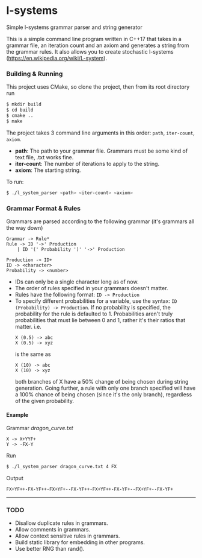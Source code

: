 # l-systems
Simple l-systems grammar parser and string generator

This is a simple command line program written in C++17 that takes in a grammar file, an iteration count and an axiom and generates a string from the grammar rules. It also allows you to create stochastic l-systems (https://en.wikipedia.org/wiki/L-system).

### Building & Running
This project uses CMake, so clone the project, then from its root directory run
``` Bash
$ mkdir build
$ cd build
$ cmake ..
$ make
```

The project takes 3 command line arguments in this order: `path`, `iter-count`, `axiom`.

- **path**: The path to your grammar file. Grammars must be some kind of text file, .txt works fine.
- **iter-count**: The number of iterations to apply to the string.
- **axiom**: The starting string.

To run:
``` Bash
$ ./l_system_parser <path> <iter-count> <axiom>
```

### Grammar Format & Rules

Grammars are parsed according to the following grammar (it's grammars all the way down)
```
Grammar -> Rule*
Rule -> ID '->' Production
	| ID '(' Probability ')' '->' Production

Production -> ID+
ID -> <character>
Probability -> <number>
``` 
- IDs can only be a single character long as of now.
- The order of rules specified in your grammars doesn't matter.
- Rules have the following format: `ID -> Production`
- To specify different probabilities for a variable, use the syntax: `ID (Probability) -> Production`. If no probability is specified, the probability for the rule is defaulted to 1. Probabilities aren't truly probabilities that must lie between 0 and 1, rather it's their ratios that matter. i.e. 
  ```
  X (0.5) -> abc
  X (0.5) -> xyz
  ```
  is the same as
  ```
  X (10) -> abc
  X (10) -> xyz
  ```
  both branches of X have a 50% change of being chosen during string generation. Going further, a rule with only one branch specified will have a 100% chance of being chosen (since it's the only branch), regardless of the given probability.

#### Example
Grammar *dragon_curve.txt*
```
X -> X+YYF+
Y -> -FX-Y
```
Run
``` Bash
$ ./l_system_parser dragon_curve.txt 4 FX
```
Output

```
FX+YF++-FX-YF++-FX+YF+--FX-YF++-FX+YF++-FX-YF+--FX+YF+--FX-YF+
```

---
### TODO
- Disallow duplicate rules in grammars.
- Allow comments in grammars.
- Allow context sensitive rules in grammars.
- Build static library for embedding in other programs.
- Use better RNG than rand().

